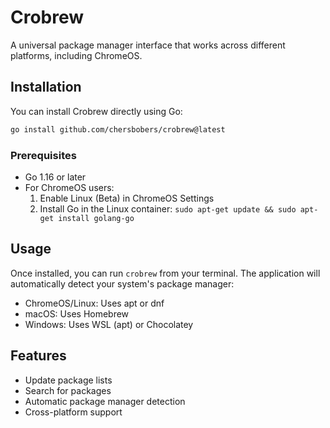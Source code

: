 # Crobrew

A universal package manager interface that works across different platforms, including ChromeOS.

## Installation

You can install Crobrew directly using Go:

```bash
go install github.com/chersbobers/crobrew@latest
```

### Prerequisites

- Go 1.16 or later
- For ChromeOS users:
  1. Enable Linux (Beta) in ChromeOS Settings
  2. Install Go in the Linux container: `sudo apt-get update && sudo apt-get install golang-go`

## Usage

Once installed, you can run `crobrew` from your terminal. The application will automatically detect your system's package manager:

- ChromeOS/Linux: Uses apt or dnf
- macOS: Uses Homebrew
- Windows: Uses WSL (apt) or Chocolatey

## Features

- Update package lists
- Search for packages
- Automatic package manager detection
- Cross-platform support
